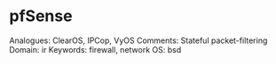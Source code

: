 # pfSense

Analogues: ClearOS, IPCop, VyOS
Comments: Stateful packet-filtering
Domain: ir
Keywords: firewall, network
OS: bsd